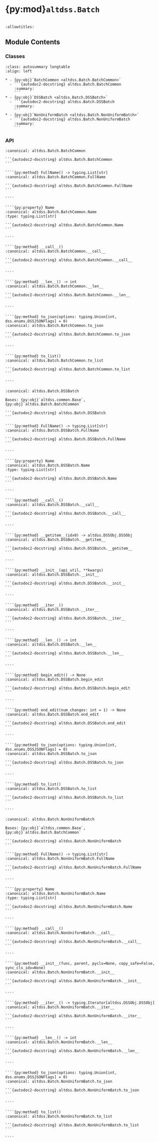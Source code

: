 # {py:mod}`altdss.Batch`

```{py:module} altdss.Batch
```

```{autodoc2-docstring} altdss.Batch
:allowtitles:
```

## Module Contents

### Classes

````{list-table}
:class: autosummary longtable
:align: left

* - {py:obj}`BatchCommon <altdss.Batch.BatchCommon>`
  - ```{autodoc2-docstring} altdss.Batch.BatchCommon
    :summary:
    ```
* - {py:obj}`DSSBatch <altdss.Batch.DSSBatch>`
  - ```{autodoc2-docstring} altdss.Batch.DSSBatch
    :summary:
    ```
* - {py:obj}`NonUniformBatch <altdss.Batch.NonUniformBatch>`
  - ```{autodoc2-docstring} altdss.Batch.NonUniformBatch
    :summary:
    ```
````

### API

`````{py:class} BatchCommon
:canonical: altdss.Batch.BatchCommon

```{autodoc2-docstring} altdss.Batch.BatchCommon
```

````{py:method} FullName() -> typing.List[str]
:canonical: altdss.Batch.BatchCommon.FullName

```{autodoc2-docstring} altdss.Batch.BatchCommon.FullName
```

````

````{py:property} Name
:canonical: altdss.Batch.BatchCommon.Name
:type: typing.List[str]

```{autodoc2-docstring} altdss.Batch.BatchCommon.Name
```

````

````{py:method} __call__()
:canonical: altdss.Batch.BatchCommon.__call__

```{autodoc2-docstring} altdss.Batch.BatchCommon.__call__
```

````

````{py:method} __len__() -> int
:canonical: altdss.Batch.BatchCommon.__len__

```{autodoc2-docstring} altdss.Batch.BatchCommon.__len__
```

````

````{py:method} to_json(options: typing.Union[int, dss.enums.DSSJSONFlags] = 0)
:canonical: altdss.Batch.BatchCommon.to_json

```{autodoc2-docstring} altdss.Batch.BatchCommon.to_json
```

````

````{py:method} to_list()
:canonical: altdss.Batch.BatchCommon.to_list

```{autodoc2-docstring} altdss.Batch.BatchCommon.to_list
```

````

`````

`````{py:class} DSSBatch(api_util, **kwargs)
:canonical: altdss.Batch.DSSBatch

Bases: {py:obj}`altdss.common.Base`, {py:obj}`altdss.Batch.BatchCommon`

```{autodoc2-docstring} altdss.Batch.DSSBatch
```

````{py:method} FullName() -> typing.List[str]
:canonical: altdss.Batch.DSSBatch.FullName

```{autodoc2-docstring} altdss.Batch.DSSBatch.FullName
```

````

````{py:property} Name
:canonical: altdss.Batch.DSSBatch.Name
:type: typing.List[str]

```{autodoc2-docstring} altdss.Batch.DSSBatch.Name
```

````

````{py:method} __call__()
:canonical: altdss.Batch.DSSBatch.__call__

```{autodoc2-docstring} altdss.Batch.DSSBatch.__call__
```

````

````{py:method} __getitem__(idx0) -> altdss.DSSObj.DSSObj
:canonical: altdss.Batch.DSSBatch.__getitem__

```{autodoc2-docstring} altdss.Batch.DSSBatch.__getitem__
```

````

````{py:method} __init__(api_util, **kwargs)
:canonical: altdss.Batch.DSSBatch.__init__

```{autodoc2-docstring} altdss.Batch.DSSBatch.__init__
```

````

````{py:method} __iter__()
:canonical: altdss.Batch.DSSBatch.__iter__

```{autodoc2-docstring} altdss.Batch.DSSBatch.__iter__
```

````

````{py:method} __len__() -> int
:canonical: altdss.Batch.DSSBatch.__len__

```{autodoc2-docstring} altdss.Batch.DSSBatch.__len__
```

````

````{py:method} begin_edit() -> None
:canonical: altdss.Batch.DSSBatch.begin_edit

```{autodoc2-docstring} altdss.Batch.DSSBatch.begin_edit
```

````

````{py:method} end_edit(num_changes: int = 1) -> None
:canonical: altdss.Batch.DSSBatch.end_edit

```{autodoc2-docstring} altdss.Batch.DSSBatch.end_edit
```

````

````{py:method} to_json(options: typing.Union[int, dss.enums.DSSJSONFlags] = 0)
:canonical: altdss.Batch.DSSBatch.to_json

```{autodoc2-docstring} altdss.Batch.DSSBatch.to_json
```

````

````{py:method} to_list()
:canonical: altdss.Batch.DSSBatch.to_list

```{autodoc2-docstring} altdss.Batch.DSSBatch.to_list
```

````

`````

`````{py:class} NonUniformBatch(func, parent, pycls=None, copy_safe=False, sync_cls_idx=None)
:canonical: altdss.Batch.NonUniformBatch

Bases: {py:obj}`altdss.common.Base`, {py:obj}`altdss.Batch.BatchCommon`

```{autodoc2-docstring} altdss.Batch.NonUniformBatch
```

````{py:method} FullName() -> typing.List[str]
:canonical: altdss.Batch.NonUniformBatch.FullName

```{autodoc2-docstring} altdss.Batch.NonUniformBatch.FullName
```

````

````{py:property} Name
:canonical: altdss.Batch.NonUniformBatch.Name
:type: typing.List[str]

```{autodoc2-docstring} altdss.Batch.NonUniformBatch.Name
```

````

````{py:method} __call__()
:canonical: altdss.Batch.NonUniformBatch.__call__

```{autodoc2-docstring} altdss.Batch.NonUniformBatch.__call__
```

````

````{py:method} __init__(func, parent, pycls=None, copy_safe=False, sync_cls_idx=None)
:canonical: altdss.Batch.NonUniformBatch.__init__

```{autodoc2-docstring} altdss.Batch.NonUniformBatch.__init__
```

````

````{py:method} __iter__() -> typing.Iterator[altdss.DSSObj.DSSObj]
:canonical: altdss.Batch.NonUniformBatch.__iter__

```{autodoc2-docstring} altdss.Batch.NonUniformBatch.__iter__
```

````

````{py:method} __len__() -> int
:canonical: altdss.Batch.NonUniformBatch.__len__

```{autodoc2-docstring} altdss.Batch.NonUniformBatch.__len__
```

````

````{py:method} to_json(options: typing.Union[int, dss.enums.DSSJSONFlags] = 0)
:canonical: altdss.Batch.NonUniformBatch.to_json

```{autodoc2-docstring} altdss.Batch.NonUniformBatch.to_json
```

````

````{py:method} to_list()
:canonical: altdss.Batch.NonUniformBatch.to_list

```{autodoc2-docstring} altdss.Batch.NonUniformBatch.to_list
```

````

`````

